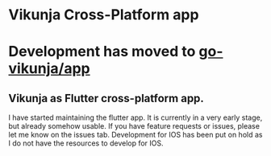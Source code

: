 # Vikunja Cross-Platform app

# Development has moved to [go-vikunja/app](https://github.com/go-vikunja/app)

## Vikunja as Flutter cross-platform app.
I have started maintaining the flutter app. It is currently in a very early stage, but already somehow usable. If you have feature requests or issues, please let me know on the issues tab.
Development for IOS has been put on hold as I do not have the resources to develop for IOS.
